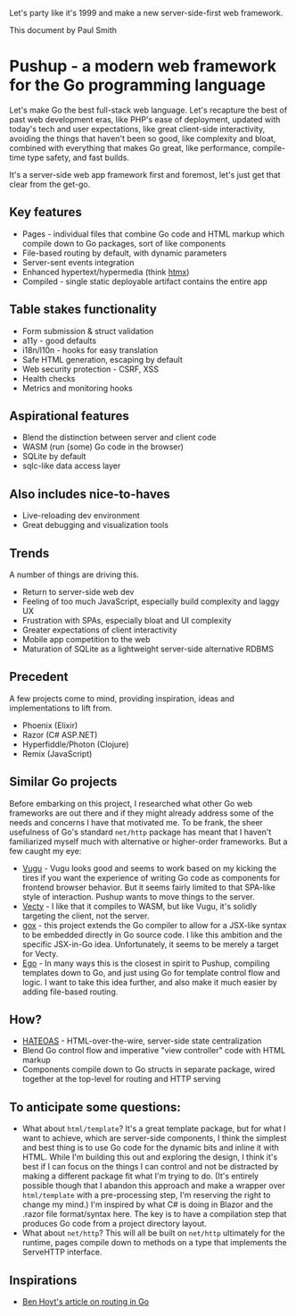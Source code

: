 Let's party like it's 1999 and make a new server-side-first web framework.

This document by Paul Smith

# Pushup - a modern web framework for the Go programming language

Let's make Go the best full-stack web language. Let's recapture the best
of past web development eras, like PHP's ease of deployment, updated with
today's tech and user expectations, like great client-side interactivity,
avoiding the things that haven't been so good, like complexity and bloat,
combined with everything that makes Go great, like performance, compile-time
type safety, and fast builds.

It's a server-side web app framework first and foremost, let's just get that
clear from the get-go.

## Key features

-   Pages - individual files that combine Go code and HTML markup which
    compile down to Go packages, sort of like components
-   File-based routing by default, with dynamic parameters
-   Server-sent events integration
-   Enhanced hypertext/hypermedia (think [htmx](https://htmx.org/))
-   Compiled - single static deployable artifact contains the entire app

## Table stakes functionality

-   Form submission & struct validation
-   a11y - good defaults
-   i18n/l10n - hooks for easy translation
-   Safe HTML generation, escaping by default
-   Web security protection - CSRF, XSS
-   Health checks
-   Metrics and monitoring hooks

## Aspirational features

-   Blend the distinction between server and client code
-   WASM (run (some) Go code in the browser)
-   SQLite by default
-   sqlc-like data access layer

## Also includes nice-to-haves

-   Live-reloading dev environment
-   Great debugging and visualization tools

## Trends

A number of things are driving this.

-   Return to server-side web dev
-   Feeling of too much JavaScript, especially build complexity and laggy UX
-   Frustration with SPAs, especially bloat and UI complexity
-   Greater expectations of client interactivity
-   Mobile app competition to the web
-   Maturation of SQLite as a lightweight server-side alternative RDBMS

## Precedent

A few projects come to mind, providing inspiration, ideas and implementations
to lift from.

-   Phoenix (Elixir)
-   Razor (C# ASP.NET)
-   Hyperfiddle/Photon (Clojure)
-   Remix (JavaScript)

## Similar Go projects

Before embarking on this project, I researched what other Go web frameworks
are out there and if they might already address some of the needs and concerns
I have that motivated me. To be frank, the sheer usefulness of Go's standard
`net/http` package has meant that I haven't familiarized myself much with
alternative or higher-order frameworks. But a few caught my eye:

-   [Vugu](https://www.vugu.org/) - Vugu looks good and seems to work based on
    my kicking the tires if you want the experience of writing Go code as
    components for frontend browser behavior. But it seems fairly limited to
    that SPA-like style of interaction. Pushup wants to move things to the
    server.
-   [Vecty](https://github.com/hexops/vecty) - I like that it compiles to WASM,
    but like Vugu, it's solidly targeting the client, not the server.
-   [gox](https://github.com/8byt/gox) - this project extends the Go compiler
    to allow for a JSX-like syntax to be embedded directly in Go source code. I
    like this ambition and the specific JSX-in-Go idea. Unfortunately, it seems
    to be merely a target for Vecty.
-   [Ego](https://github.com/benbjohnson/ego) - In many ways this is the
    closest in spirit to Pushup, compiling templates down to Go, and just
    using Go for template control flow and logic. I want to take this idea
    further, and also make it much easier by adding file-based routing.

## How?

-   [HATEOAS](https://htmx.org/essays/hateoas/) - HTML-over-the-wire,
    server-side state centralization
-   Blend Go control flow and imperative "view controller" code with HTML
    markup
-   Components compile down to Go structs in separate package, wired together
    at the top-level for routing and HTTP serving

## To anticipate some questions:

-   What about `html/template`? It's a great template package, but for what I
    want to achieve, which are server-side components, I think the simplest
    and best thing is to use Go code for the dynamic bits and inline it with
    HTML. While I'm building this out and exploring the design, I think it's
    best if I can focus on the things I can control and not be distracted
    by making a different package fit what I'm trying to do. (It's entirely
    possible though that I abandon this approach and make a wrapper over
    `html/template` with a pre-processing step, I'm reserving the right
    to change my mind.) I'm inspired by what C# is doing in Blazor and the
    .razor file format/syntax here. The key is to have a compilation step that
    produces Go code from a project directory layout.
-   What about `net/http`? This will all be built on `net/http` ultimately
    for the runtime, pages compile down to methods on a type that implements
    the ServeHTTP interface.

## Inspirations

-   [Ben Hoyt's article on routing in Go](https://benhoyt.com/writings/go-routing/)
